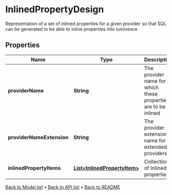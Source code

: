 

# InlinedPropertyDesign

Representation of a set of inlined properties for a given provider so that SQL can be generated to be able to inline properties into luminesce

## Properties

| Name | Type | Description | Notes |
|------------ | ------------- | ------------- | -------------|
|**providerName** | **String** | The provider name for which these properties are to be inlined |  [optional] |
|**providerNameExtension** | **String** | The provider extension name for extended providers |  [optional] |
|**inlinedPropertyItems** | [**List&lt;InlinedPropertyItem&gt;**](InlinedPropertyItem.md) | Collection of Inlined properties |  [optional] |



[Back to Model list](../README.md#documentation-for-models) &#8226; [Back to API list](../README.md#documentation-for-api-endpoints) &#8226; [Back to README](../README.md)


